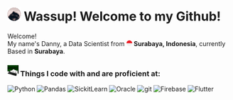 <h1><img src="assets/pedro.gif" width="30"/> Wassup! Welcome to my Github!</h1>


<p>Welcome! </br> My name's Danny, a Data Scientist from <img src="assets/indonesia.png" width="13"/> <b>Surabaya, Indonesia</b>, currently Based in <b>Surabaya</b>. </p>
<h3><img src="assets/bongocat_code.gif" width="25"/> Things I code with and are proficient at: </h3>
<p>
  <img alt="Python" src="https://img.shields.io/badge/-Python-4584B6?style=flat-square&logo=python&logoColor=white" />
  <img alt="Pandas" src="https://img.shields.io/badge/-Pandas-150458?style=flat-square&logo=pandas&logoColor=white" />
  <img alt="SickitLearn" src="https://img.shields.io/badge/-Scikit--Learn-F7931E?style=flat-square&logo=scikitlearn&logoColor=white" />
  <img alt="Oracle" src="https://img.shields.io/badge/-oracle-FF3400?style=flat-square&logo=oracle&logoColor=white" />
  <img alt="git" src="https://img.shields.io/badge/-Git-F05032?style=flat-square&logo=git&logoColor=white" />
  <img alt="Firebase" src="https://img.shields.io/badge/-Firebase-FFD527?style=flat-square&logo=firebase&logoColor=white)" />
  <img alt="Flutter" src="https://img.shields.io/badge/-Flutter-00BDFF?style=flat-square&logo=flutter&logoColor=white" />
</p>
